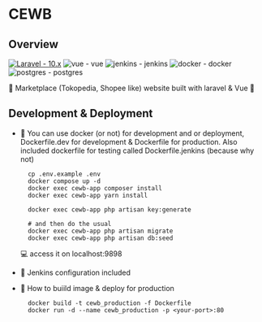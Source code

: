 # CEWB

## Overview

[![Laravel - 10.x](https://img.shields.io/badge/Laravel-10.x-2ea44f?logo=laravel)](https://laravel.com)  ![vue - vue](https://img.shields.io/badge/vue-vue-2ea44f?logo=vue.js) ![jenkins - jenkins](https://img.shields.io/badge/jenkins-jenkins-2ea44f?logo=jenkins) ![docker - docker](https://img.shields.io/badge/docker-docker-2ea44f?logo=docker) ![postgres - postgres](https://img.shields.io/static/v1?label=postgres&message=postgres&color=2ea44f&logo=postgresql)

🚀 Marketplace (Tokopedia, Shopee like) website built with laravel & Vue 🚀

## Development & Deployment
- 🐳 You can use docker (or not) for development and or deployment, Dockerfile.dev for development & Dockerfile for production. Also included dockerfile for testing called Dockerfile.jenkins (because why not)
		
		cp .env.example .env
		docker compose up -d
		docker exec cewb-app composer install
		docker exec cewb-app yarn install

		docker exec cewb-app php artisan key:generate

		# and then do the usual
		docker exec cewb-app php artisan migrate
		docker exec cewb-app php artisan db:seed 
	💻 access it on localhost:9898

- 🙎 Jenkins configuration included
- 👷‍ How to buiild image & deploy for ️production
		
		docker build -t cewb_production -f Dockerfile
		docker run -d --name cewb_production -p <your-port>:80
